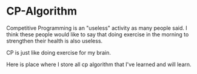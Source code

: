# CP-Algorithm
Competitive Programming is an "useless" activity as many people said. 
I think these people would like to say that doing exercise in the morning to strengthen their health is also useless. 

CP is just like doing exercise for my brain.

Here is place where I store all cp algorithm that I've learned and will learn.

